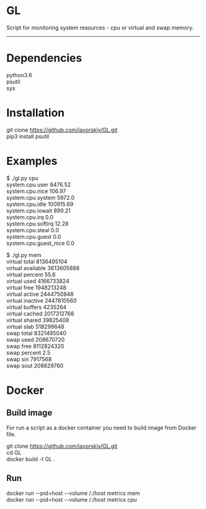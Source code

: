 **GL**
=====================

Script for monitoring system resources - cpu or  virtual and swap memory.
***
**Dependencies**
=====================

python3.6<br/>
psutil<br/>
sys<br/>

**Installation**
=====================

git clone https://github.com/iavorskiy/GL.git<br/>
pip3 install psutil

**Examples**
=====================

$ ./gl.py cpu<br/>
system.cpu.user 8476.52<br/>
system.cpu.nice 106.97<br/>
system.cpu.system 5972.0<br/>
system.cpu.idle 100915.69<br/>
system.cpu.iowait 899.21<br/>
system.cpu.irq 0.0<br/>
system.cpu.softirq 12.28<br/>
system.cpu.steal 0.0<br/>
system.cpu.guest 0.0<br/>
system.cpu.guest_nice 0.0<br/>


$ ./gl.py mem<br/>
virtual total 8136495104<br/>
virtual available 3613605888<br/>
virtual percent 55.6<br/>
virtual used 4166733824<br/>
virtual free 1948213248<br/>
virtual active 2444750848<br/>
virtual inactive 2447810560<br/>
virtual buffers 4235264<br/>
virtual cached 2017312768<br/>
virtual shared 39825408<br/>
virtual slab 518299648<br/>
swap total 8321495040<br/>
swap used 208670720<br/>
swap free 8112824320<br/>
swap percent 2.5<br/>
swap sin 7917568<br/>
swap sout 208629760<br/>

**Docker**
=====================


**Build image**
-----------------------------------
For run a script as a docker container you need to build image from Docker file.

git clone https://github.com/iavorskiy/GL.git<br/>
cd GL<br/>
docker build -t GL .<br/>

**Run**
-----------------------------------

docker run --pid=host --volume /:/host  metrics mem<br/>
docker run --pid=host --volume /:/host  metrics cpu<br/>


